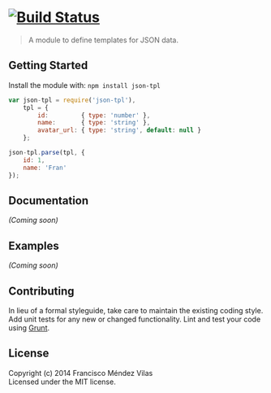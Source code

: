 #  [![Build Status](https://secure.travis-ci.org/fmvilas/json-tpl.png?branch=master)](http://travis-ci.org/fmvilas/json-tpl)

> A module to define templates for JSON data.


## Getting Started

Install the module with: `npm install json-tpl`

```js
var json-tpl = require('json-tpl'),
    tpl = {
        id:         { type: 'number' },
        name:       { type: 'string' },
        avatar_url: { type: 'string', default: null }
    };

json-tpl.parse(tpl, {
    id: 1,
    name: 'Fran'    
});
```


## Documentation

_(Coming soon)_


## Examples

_(Coming soon)_


## Contributing

In lieu of a formal styleguide, take care to maintain the existing coding style. Add unit tests for any new or changed functionality. Lint and test your code using [Grunt](http://gruntjs.com).


## License

Copyright (c) 2014 Francisco Méndez Vilas  
Licensed under the MIT license.
